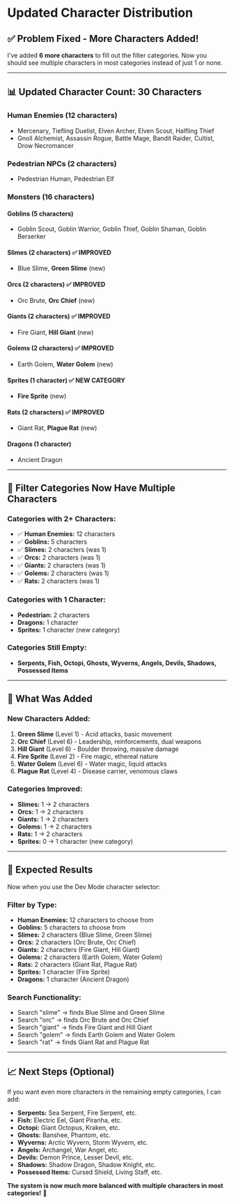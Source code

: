 # Updated Character Distribution

## ✅ **Problem Fixed - More Characters Added!**

I've added **6 more characters** to fill out the filter categories. Now you should see multiple characters in most categories instead of just 1 or none.

---

## 📊 **Updated Character Count: 30 Characters**

### **Human Enemies (12 characters)**
- Mercenary, Tiefling Duelist, Elven Archer, Elven Scout, Halfling Thief
- Gnoll Alchemist, Assassin Rogue, Battle Mage, Bandit Raider, Cultist, Drow Necromancer

### **Pedestrian NPCs (2 characters)**
- Pedestrian Human, Pedestrian Elf

### **Monsters (16 characters)**

#### **Goblins (5 characters)**
- Goblin Scout, Goblin Warrior, Goblin Thief, Goblin Shaman, Goblin Berserker

#### **Slimes (2 characters)** ✅ **IMPROVED**
- Blue Slime, **Green Slime** (new)

#### **Orcs (2 characters)** ✅ **IMPROVED**
- Orc Brute, **Orc Chief** (new)

#### **Giants (2 characters)** ✅ **IMPROVED**
- Fire Giant, **Hill Giant** (new)

#### **Golems (2 characters)** ✅ **IMPROVED**
- Earth Golem, **Water Golem** (new)

#### **Sprites (1 character)** ✅ **NEW CATEGORY**
- **Fire Sprite** (new)

#### **Rats (2 characters)** ✅ **IMPROVED**
- Giant Rat, **Plague Rat** (new)

#### **Dragons (1 character)**
- Ancient Dragon

---

## 🎯 **Filter Categories Now Have Multiple Characters**

### **Categories with 2+ Characters:**
- ✅ **Human Enemies:** 12 characters
- ✅ **Goblins:** 5 characters
- ✅ **Slimes:** 2 characters (was 1)
- ✅ **Orcs:** 2 characters (was 1)
- ✅ **Giants:** 2 characters (was 1)
- ✅ **Golems:** 2 characters (was 1)
- ✅ **Rats:** 2 characters (was 1)

### **Categories with 1 Character:**
- **Pedestrian:** 2 characters
- **Dragons:** 1 character
- **Sprites:** 1 character (new category)

### **Categories Still Empty:**
- **Serpents, Fish, Octopi, Ghosts, Wyverns, Angels, Devils, Shadows, Possessed Items**

---

## 🔧 **What Was Added**

### **New Characters Added:**
1. **Green Slime** (Level 1) - Acid attacks, basic movement
2. **Orc Chief** (Level 6) - Leadership, reinforcements, dual weapons
3. **Hill Giant** (Level 6) - Boulder throwing, massive damage
4. **Fire Sprite** (Level 2) - Fire magic, ethereal nature
5. **Water Golem** (Level 6) - Water magic, liquid attacks
6. **Plague Rat** (Level 4) - Disease carrier, venomous claws

### **Categories Improved:**
- **Slimes:** 1 → 2 characters
- **Orcs:** 1 → 2 characters  
- **Giants:** 1 → 2 characters
- **Golems:** 1 → 2 characters
- **Rats:** 1 → 2 characters
- **Sprites:** 0 → 1 character (new category)

---

## 🚀 **Expected Results**

Now when you use the Dev Mode character selector:

### **Filter by Type:**
- **Human Enemies:** 12 characters to choose from
- **Goblins:** 5 characters to choose from
- **Slimes:** 2 characters (Blue Slime, Green Slime)
- **Orcs:** 2 characters (Orc Brute, Orc Chief)
- **Giants:** 2 characters (Fire Giant, Hill Giant)
- **Golems:** 2 characters (Earth Golem, Water Golem)
- **Rats:** 2 characters (Giant Rat, Plague Rat)
- **Sprites:** 1 character (Fire Sprite)
- **Dragons:** 1 character (Ancient Dragon)

### **Search Functionality:**
- Search "slime" → finds Blue Slime and Green Slime
- Search "orc" → finds Orc Brute and Orc Chief
- Search "giant" → finds Fire Giant and Hill Giant
- Search "golem" → finds Earth Golem and Water Golem
- Search "rat" → finds Giant Rat and Plague Rat

---

## 📈 **Next Steps (Optional)**

If you want even more characters in the remaining empty categories, I can add:
- **Serpents:** Sea Serpent, Fire Serpent, etc.
- **Fish:** Electric Eel, Giant Piranha, etc.
- **Octopi:** Giant Octopus, Kraken, etc.
- **Ghosts:** Banshee, Phantom, etc.
- **Wyverns:** Arctic Wyvern, Storm Wyvern, etc.
- **Angels:** Archangel, War Angel, etc.
- **Devils:** Demon Prince, Lesser Devil, etc.
- **Shadows:** Shadow Dragon, Shadow Knight, etc.
- **Possessed Items:** Cursed Shield, Living Staff, etc.

**The system is now much more balanced with multiple characters in most categories!** 🎉
